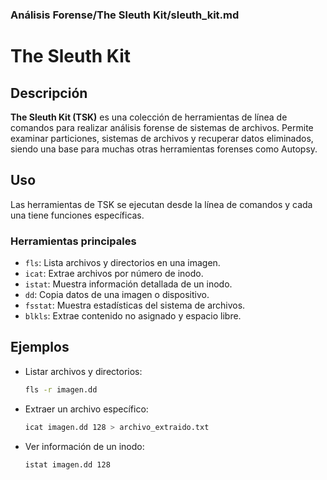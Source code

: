 ### **Análisis Forense/The Sleuth Kit/sleuth_kit.md**

# The Sleuth Kit

## Descripción

**The Sleuth Kit (TSK)** es una colección de herramientas de línea de comandos para realizar análisis forense de sistemas de archivos. Permite examinar particiones, sistemas de archivos y recuperar datos eliminados, siendo una base para muchas otras herramientas forenses como Autopsy.

## Uso

Las herramientas de TSK se ejecutan desde la línea de comandos y cada una tiene funciones específicas.

### Herramientas principales

- `fls`: Lista archivos y directorios en una imagen.
- `icat`: Extrae archivos por número de inodo.
- `istat`: Muestra información detallada de un inodo.
- `dd`: Copia datos de una imagen o dispositivo.
- `fsstat`: Muestra estadísticas del sistema de archivos.
- `blkls`: Extrae contenido no asignado y espacio libre.

## Ejemplos

- Listar archivos y directorios:

  ```bash
  fls -r imagen.dd
  ```

- Extraer un archivo específico:

  ```bash
  icat imagen.dd 128 > archivo_extraido.txt
  ```

- Ver información de un inodo:

  ```bash
  istat imagen.dd 128
  ```
